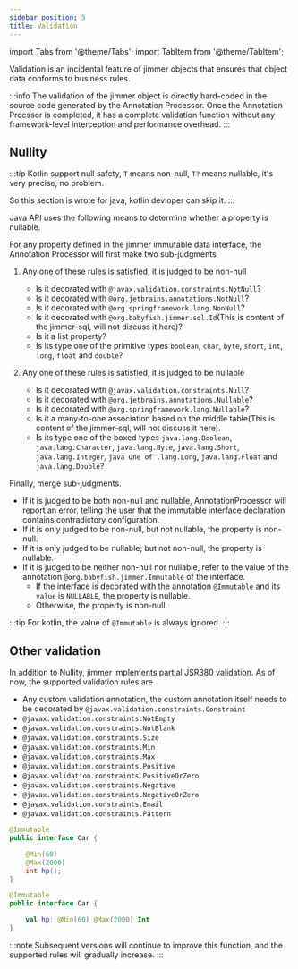 ```yaml
---
sidebar_position: 5
title: Validation
---
```


import Tabs from '@theme/Tabs';
import TabItem from '@theme/TabItem';

Validation is an incidental feature of jimmer objects that ensures that object data conforms to business rules.

:::info
The validation of the jimmer object is directly hard-coded in the source code generated by the Annotation Processor. Once the Annotation Procssor is completed, it has a complete validation function without any framework-level interception and performance overhead.
:::

## Nullity

:::tip
Kotlin support null safety, `T` means non-null, `T?` means nullable, it's very precise, no problem.

So this section is wrote for java, kotlin devloper can skip it.
:::

Java API uses the following means to determine whether a property is nullable.

For any property defined in the jimmer immutable data interface, the Annotation Processor will first make two sub-judgments

1. Any one of these rules is satisfied, it is judged to be non-null

    - Is it decorated with `@javax.validation.constraints.NotNull`?
    - Is it decorated with `@org.jetbrains.annotations.NotNull`?
    - Is it decorated with `@org.springframework.lang.NonNull`?
    - Is it decorated with `@org.babyfish.jimmer.sql.Id`(This is content of the jimmer-sql, will not discuss it here)?
    - Is it a list property?
    - Is its type one of the primitive types `boolean`, `char`, `byte`, `short`, `int`, `long`, `float` and `double`?

2. Any one of these rules is satisfied, it is judged to be nullable

    - Is it decorated with `@javax.validation.constraints.Null`?
    - Is it decorated with `@org.jetbrains.annotations.Nullable`?
    - Is it decorated with `@org.springframework.lang.Nullable`?
    - Is it a many-to-one association based on the middle table(This is content of the jimmer-sql, will not discuss it here).
    - Is its type one of the boxed types `java.lang.Boolean`, `java.lang.Character`, `java.lang.Byte`, `java.lang.Short`, `java.lang.Integer`, `java One of .lang.Long`, `java.lang.Float` and `java.lang.Double`?

Finally, merge sub-judgments.

- If it is judged to be both non-null and nullable, AnnotationProcessor will report an error, telling the user that the immutable interface declaration contains contradictory configuration.
- If it is only judged to be non-null, but not nullable, the property is non-null.
- If it is only judged to be nullable, but not non-null, the property is nullable.
- If it is judged to be neither non-null nor nullable, refer to the value of the annotation `@org.babyfish.jimmer.Immutable` of the interface.
     - If the interface is decorated with the annotation `@Immutable` and its `value` is `NULLABLE`, the property is nullable.
     - Otherwise, the property is non-null.

:::tip
For kotlin, the value of `@Immutable` is always ignored.
:::

## Other validation

In addition to Nullity, jimmer implements partial JSR380 validation. As of now, the supported validation rules are

- Any custom validation annotation, the custom annotation itself needs to be decorated by `@javax.validation.constraints.Constraint`
- `@javax.validation.constraints.NotEmpty`
- `@javax.validation.constraints.NotBlank`
- `@javax.validation.constraints.Size`
- `@javax.validation.constraints.Min`
- `@javax.validation.constraints.Max`
- `@javax.validation.constraints.Positive`
- `@javax.validation.constraints.PositiveOrZero`
- `@javax.validation.constraints.Negative`
- `@javax.validation.constraints.NegativeOrZero`
- `@javax.validation.constraints.Email`
- `@javax.validation.constraints.Pattern`

<Tabs groupId="language">
<TabItem value="java" label="Java">

```java
@Immutable
public interface Car {

    @Min(60)
    @Max(2000)
    int hp();
}
```

</TabItem>
<TabItem value="kotlin" label="Kotlin">

```kotlin
@Immutable
public interface Car {

    val hp: @Min(60) @Max(2000) Int
}
```

</TabItem>
</Tabs>

:::note
Subsequent versions will continue to improve this function, and the supported rules will gradually increase.
:::